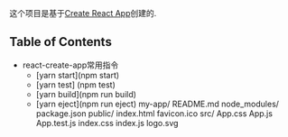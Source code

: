 这个项目是基于[Create React App](https://github.com/facebookincubator/create-react-app)创建的.
## Table of Contents
- react-create-app常用指令
  - [yarn start](npm start)
  - [yarn test] (npm test)
  - [yarn build](npm run build)
  - [yarn eject](npm run eject)
my-app/
  README.md
  node_modules/
  package.json
  public/
    index.html
    favicon.ico
  src/
    App.css
    App.js
    App.test.js
    index.css
    index.js
    logo.svg
```
